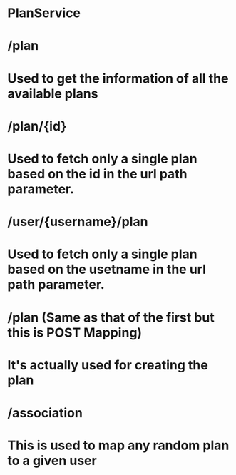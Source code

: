 # PlanService

# /plan
# Used to get the information of all the available plans

# /plan/{id}
# Used to fetch only a single plan based on the id in the url path parameter.

# /user/{username}/plan
# Used to fetch only a single plan based on the usetname in the url path parameter.

# /plan (Same as that of the first but this is POST Mapping)
# It's actually used for creating the plan

# /association
# This is used to map any random plan to a given user